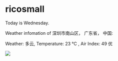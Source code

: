 # ricosmall

Today is Wednesday.

Weather infomation of 深圳市南山区， 广东省， 中国: 

Weather: 多云, Temperature: 23 ℃ , Air Index: 49 优

<img src="https://github-readme-stats.vercel.app/api?username=ricosmall&show_icons=true" />
